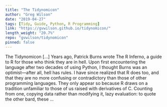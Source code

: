 ```yaml
---
title: "The Tidynomicon"
author: "Greg Wilson"
date: "2019-04-27"
tags: [Tidy, Guide, Python, R Programming]
link: "https://gvwilson.github.io/tidynomicon/"
length_weight: "20.7%"
repo: "gvwilson/tidynomicon"
pinned: false
---
```


The Tidynomicon [...] Years ago,
Patrick Burns wrote The R Inferno,
a guide to R for those who think they are in hell.
Upon first encountering the language after two decades of using Python,
I thought Burns was an optimist—after all,
hell has rules. I have since realized that R does too,
and that they are no more confusing or contradictory than those of other programming languages.
They only appear so because R draws on a tradition unfamiliar to those of us raised with derivatives of C.
Counting from one,
copying data rather than modifying it,
lazy evaluation:
to quote the other bard,
these ...
